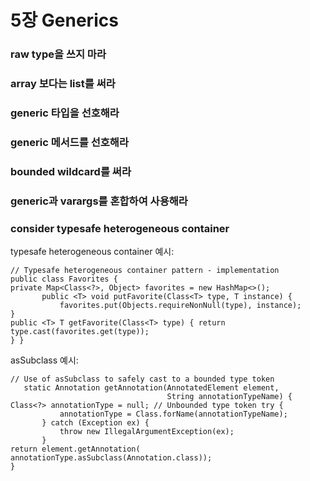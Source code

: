 # 5장 Generics


### raw type을 쓰지 마라




### array 보다는 list를 써라


### generic 타입을 선호해라


### generic 메서드를 선호해라


### bounded wildcard를 써라


### generic과 varargs를 혼합하여 사용해라



### consider typesafe heterogeneous container
typesafe heterogeneous container 예시:
```
// Typesafe heterogeneous container pattern - implementation
public class Favorites {
private Map<Class<?>, Object> favorites = new HashMap<>();
       public <T> void putFavorite(Class<T> type, T instance) {
           favorites.put(Objects.requireNonNull(type), instance);
}
public <T> T getFavorite(Class<T> type) { return type.cast(favorites.get(type));
} }
``` 

  
asSubclass 예시:
```shell script
// Use of asSubclass to safely cast to a bounded type token
   static Annotation getAnnotation(AnnotatedElement element,
                                   String annotationTypeName) {
Class<?> annotationType = null; // Unbounded type token try {
           annotationType = Class.forName(annotationTypeName);
       } catch (Exception ex) {
           throw new IllegalArgumentException(ex);
       }
return element.getAnnotation( annotationType.asSubclass(Annotation.class));
}
```



